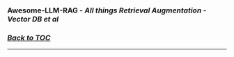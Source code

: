 ### Awesome-LLM-RAG - _All things Retrieval Augmentation - Vector DB et al_
### _[Back to TOC](https://github.com/xsankar/Awesome-Awesome-LLM)_
***
